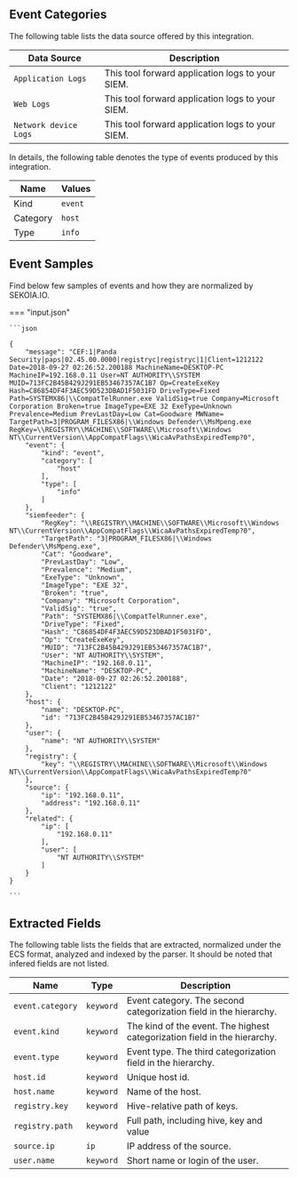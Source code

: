 
## Event Categories


The following table lists the data source offered by this integration.

| Data Source | Description                          |
| ----------- | ------------------------------------ |
| `Application Logs` | This tool forward application logs to your SIEM. |
| `Web Logs` | This tool forward application logs to your SIEM. |
| `Network device Logs` | This tool forward application logs to your SIEM. |





In details, the following table denotes the type of events produced by this integration.

| Name | Values |
| ---- | ------ |
| Kind | `event` |
| Category | `host` |
| Type | `info` |




## Event Samples

Find below few samples of events and how they are normalized by SEKOIA.IO.


=== "input.json"

    ```json
	
    {
        "message": "CEF:1|Panda Security|paps|02.45.00.0000|registryc|registryc|1|Client=1212122 Date=2018-09-27 02:26:52.200188 MachineName=DESKTOP-PC MachineIP=192.168.0.11 User=NT AUTHORITY\\SYSTEM MUID=713FC2B45B429J291EB53467357AC1B7 Op=CreateExeKey Hash=C86854DF4F3AEC59D523DBAD1F5031FD DriveType=Fixed Path=SYSTEMX86|\\CompatTelRunner.exe ValidSig=true Company=Microsoft Corporation Broken=true ImageType=EXE 32 ExeType=Unknown Prevalence=Medium PrevLastDay=Low Cat=Goodware MWName= TargetPath=3|PROGRAM_FILESX86|\\Windows Defender\\MsMpeng.exe RegKey=\\REGISTRY\\MACHINE\\SOFTWARE\\Microsoft\\Windows NT\\CurrentVersion\\AppCompatFlags\\WicaAvPathsExpiredTemp?0",
        "event": {
            "kind": "event",
            "category": [
                "host"
            ],
            "type": [
                "info"
            ]
        },
        "siemfeeder": {
            "RegKey": "\\REGISTRY\\MACHINE\\SOFTWARE\\Microsoft\\Windows NT\\CurrentVersion\\AppCompatFlags\\WicaAvPathsExpiredTemp?0",
            "TargetPath": "3|PROGRAM_FILESX86|\\Windows Defender\\MsMpeng.exe",
            "Cat": "Goodware",
            "PrevLastDay": "Low",
            "Prevalence": "Medium",
            "ExeType": "Unknown",
            "ImageType": "EXE 32",
            "Broken": "true",
            "Company": "Microsoft Corporation",
            "ValidSig": "true",
            "Path": "SYSTEMX86|\\CompatTelRunner.exe",
            "DriveType": "Fixed",
            "Hash": "C86854DF4F3AEC59D523DBAD1F5031FD",
            "Op": "CreateExeKey",
            "MUID": "713FC2B45B429J291EB53467357AC1B7",
            "User": "NT AUTHORITY\\SYSTEM",
            "MachineIP": "192.168.0.11",
            "MachineName": "DESKTOP-PC",
            "Date": "2018-09-27 02:26:52.200188",
            "Client": "1212122"
        },
        "host": {
            "name": "DESKTOP-PC",
            "id": "713FC2B45B429J291EB53467357AC1B7"
        },
        "user": {
            "name": "NT AUTHORITY\\SYSTEM"
        },
        "registry": {
            "key": "\\REGISTRY\\MACHINE\\SOFTWARE\\Microsoft\\Windows NT\\CurrentVersion\\AppCompatFlags\\WicaAvPathsExpiredTemp?0"
        },
        "source": {
            "ip": "192.168.0.11",
            "address": "192.168.0.11"
        },
        "related": {
            "ip": [
                "192.168.0.11"
            ],
            "user": [
                "NT AUTHORITY\\SYSTEM"
            ]
        }
    }
    	
	```





## Extracted Fields

The following table lists the fields that are extracted, normalized under the ECS format, analyzed and indexed by the parser. It should be noted that infered fields are not listed.

| Name | Type | Description                |
| ---- | ---- | ---------------------------|
|`event.category` | `keyword` | Event category. The second categorization field in the hierarchy. |
|`event.kind` | `keyword` | The kind of the event. The highest categorization field in the hierarchy. |
|`event.type` | `keyword` | Event type. The third categorization field in the hierarchy. |
|`host.id` | `keyword` | Unique host id. |
|`host.name` | `keyword` | Name of the host. |
|`registry.key` | `keyword` | Hive-relative path of keys. |
|`registry.path` | `keyword` | Full path, including hive, key and value |
|`source.ip` | `ip` | IP address of the source. |
|`user.name` | `keyword` | Short name or login of the user. |

